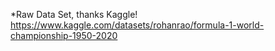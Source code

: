 *Raw Data Set, thanks Kaggle!
https://www.kaggle.com/datasets/rohanrao/formula-1-world-championship-1950-2020
